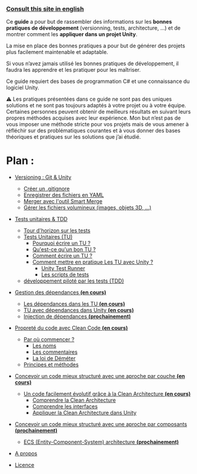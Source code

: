 ### [Consult this site in english](https://jaayap.github.io/Unity_Best_Practices/)

Ce **guide** a pour but de rassembler des informations sur les **bonnes pratiques de développement** (versionning, tests, architecture, ...) et de montrer comment les **appliquer dans un projet Unity**.  
  
La mise en place des bonnes pratiques a pour but de générer des projets plus facilement maintenable et adaptable.  
  
Si vous n’avez jamais utilisé les bonnes pratiques de développement, il faudra les apprendre et les pratiquer pour les maîtriser.  
  
Ce guide requiert des bases de programmation C# et une connaissance du logiciel Unity.   
  
:warning: Les pratiques présentées dans ce guide ne sont pas des uniques solutions et ne sont pas toujours adaptés à votre projet ou à votre équipe. Certaines personnes peuvent obtenir de meilleurs résultats en suivant leurs propres méthodes acquises avec leur expérience. 
Mon but n’est pas de vous imposer une méthode stricte pour vos projets mais de vous amener à réfléchir sur des problématiques courantes et à vous donner des bases théoriques et pratiques sur les solutions que j’ai étudié.


# __Plan :__

- [Versioning : Git & Unity](Versioning.md/#versioning--git--unity)
  - [Créer un .gitignore](Versioning.md/#créer-un-gitignore)
  - [Enregistrer des fichiers en YAML](Versioning.md/#enregistrer-des-fichiers-en-yaml)
  - [Merger avec l'outil Smart Merge](Versioning.md/#merger-avec-loutil-smart-merge)
  - [Gérer les fichiers volumineux (images, objets 3D, ...)](Versioning.md/#gérer-les-fichiers-volumineux)
        
- [Tests unitaires & TDD](Unit_Test_And_TDD.md/#tests-unitaires--tdd)
  - [Tour d'horizon sur les tests](Unit_Test_And_TDD.md/#tour-dhorizon-sur-les-tests)
  - [Tests Unitaires (TU)](Unit_Test_And_TDD.md/#tests-unitaires-tu)
      - [Pourquoi écrire un TU ?](Unit_Test_And_TDD.md/#pourquoi-écrire-un-test-unitaire-)
      - [Qu'est-ce qu'un bon TU ?](Unit_Test_And_TDD.md/#quest-ce-quun-bon-test-unitaire-)
      - [Comment écrire un TU ?](Unit_Test_And_TDD.md/#comment-écrire-un-test-unitaire-)
      - [Comment mettre en pratique Les TU avec Unity ?](Unit_Test_And_TDD.md/#comment-mettre-en-pratique-les-tu-avec-unity-)
        - [Unity Test Runner](Unit_Test_And_TDD.md/#unity-test-runner)
        - [Les scripts de tests](Unit_Test_And_TDD.md/#les-scripts-de-tests)   
  - [développement piloté par les tests (TDD)](Unit_Test_And_TDD.md/#développement-piloté-par-les-tests-tdd)

- [Gestion des dépendances **(en cours)**](ManagementOfDependancies.md/#gestion-des-dépendances)
  - [Les dépendances dans les TU  **(en cours)**](ManagementOfDependancies.md/#les-dépendances-dans-les-tests-unitaires) 
  - [TU avec dépendances dans Unity **(en cours)**](ManagementOfDependancies.md/#tu-avec-dépendances-dans-unity)
  - [Injection de dépendances  **(prochainement)**](ManagementOfDependancies.md/#injection-de-dépendances)
  
- [Propreté du code avec Clean Code **(en cours)**](CleanCode.md/#propreté-du-code-avec-clean-code)
  - [Par où commencer ?](CleanCode.md/#par-où-commencer-)
    - [Les noms](CleanCode.md/#les-noms)
    - [Les commentaires](CleanCode.md/#les-commentaires)
    - [La loi de Déméter](CleanCode.md/#la-loi-de-déméter)
  - [Principes et méthodes](CleanCode.md/#principes-et-méthodes)
  
- [Concevoir un code mieux structuré avec une aproche par couche **(en cours)**](Architecture.md/#concevoir-un-code-mieux-structuré)
  - [Un code facilement évolutif grâce à la Clean Architecture **(en cours)**](Architecture.md/#un-code-facilement-evolutif-grace-a-la-clean-architecture)
      - [Comprendre la Clean Architecture](Architecture.md/#comprendre-la-clean-architecture)
      - [Comprendre les interfaces](Architecture.md/#comprendre-les-interfaces)
      - [Appliquer la Clean Architecture dans Unity](Architecture.md/#appliquer-la-clean-architecture-dans-unity)
      
- [Concevoir un code mieux structuré avec une aproche par composants **(prochainement)**](Architecture.md/#)
  - [ECS (Entity-Component-System) architecture **(prochainement)**](Architecture.md/#ecs-architecture)

- [A propos](About.md)
- [Licence](../LICENSE)
